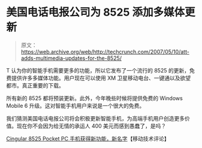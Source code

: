 # 美国电话电报公司为 8525  添加多媒体更新

> 原文：<https://web.archive.org/web/http://techcrunch.com/2007/05/10/att-adds-multimedia-updates-for-the-8525/>

T 认为你的智能手机需要更多的功能，所以它发布了一个流行的 8525 的更新，免费提供许多多媒体功能。用户现在可以使用 XM 卫星移动电台、一键通以及欲望都市。真正重要的下载。

所有新的 8525 都将预装更新。此外，今年晚些时候将提供免费的 Windows Mobile 6 升级。这对智能手机用户来说是一个很大的免费。

我们猜测美国电话电报公司将会积极更新智能手机，为高端手机用户创造更多价值。现在你不会因为给无情的承运人 400 美元而感到愚蠢了，是吗？

[Cingular 8525 Pocket PC 手机获得新功能，新名字](https://web.archive.org/web/20160421183720/http://www.mobiletechreview.com/ubbthreads/showflat.php?Board=news&Number=27572)【移动技术评论】